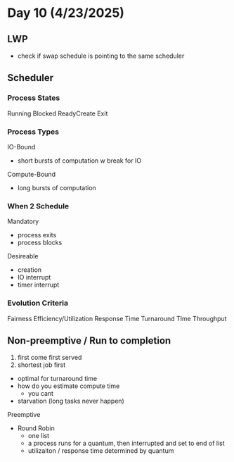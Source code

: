 # Day 10 (4/23/2025)

## LWP

- check if swap schedule is pointing to the same scheduler

## Scheduler

### Process States

Running
Blocked
ReadyCreate
Exit

### Process Types

IO-Bound
- short bursts of computation w break for IO

Compute-Bound
- long bursts of computation

### When 2 Schedule

Mandatory
- process exits
- process blocks

Desireable
- creation
- IO interrupt
- timer interrupt

### Evolution Criteria

Fairness
Efficiency/Utilization
Response Time
Turnaround TIme
Throughput

## Non-preemptive / Run to completion

1. first come first served
2. shortest job first
  - optimal for turnaround time
  - how do you estimate compute time
    - you cant
  - starvation (long tasks never happen)

Preemptive
- Round Robin
  - one list
  - a process runs for a quantum, then interrupted and set to end of list
  - utilizaiton / response time determined by quantum
